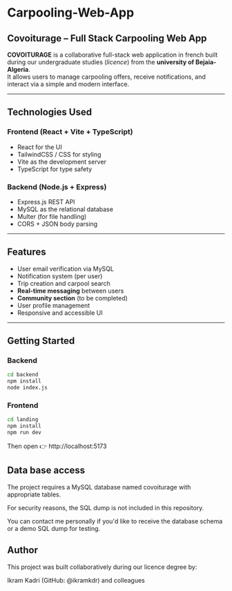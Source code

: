 # Carpooling-Web-App
## Covoiturage – Full Stack Carpooling Web App

**COVOITURAGE** is a collaborative full-stack web application in french built during our undergraduate studies (*licence*) from the **university of Bejaia-Algeria**.  
It allows users to manage carpooling offers, receive notifications, and interact via a simple and modern interface.

---

##  Technologies Used 

###  Frontend (React + Vite + TypeScript)
-  React for the UI
-  TailwindCSS / CSS for styling
-  Vite as the development server
-  TypeScript for type safety

###  Backend (Node.js + Express)
-  Express.js REST API
-  MySQL as the relational database
-  Multer (for file handling)
-  CORS + JSON body parsing

---


##  Features

-  User email verification via MySQL
-  Notification system (per user)
-  Trip creation and carpool search
-  **Real-time messaging** between users
-  **Community section** (to be completed)
-  User profile management
-  Responsive and accessible UI

---

##  Getting Started

###  Backend
```bash
cd backend
npm install
node index.js
```
###  Frontend

```bash
cd landing
npm install
npm run dev

```
Then open 👉 http://localhost:5173

## Data base access

The project requires a MySQL database named covoiturage with appropriate tables.

 For security reasons, the SQL dump is not included in this repository.

 You can contact me personally if you'd like to receive the database schema or a demo SQL dump for testing.


## Author
This project was built collaboratively during our licence degree by:

Ikram Kadri (GitHub: @ikramkdr) and colleagues
